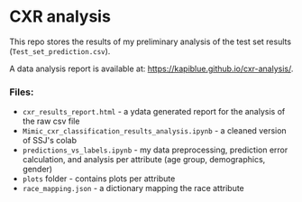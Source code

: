 # CXR analysis

This repo stores the results of my preliminary analysis of the test set results (`Test_set_prediction.csv`).

A data analysis report is available at: https://kapiblue.github.io/cxr-analysis/.

### Files:

- `cxr_results_report.html` - a ydata generated report for the analysis of the raw csv file
- `Mimic_cxr_classification_results_analysis.ipynb` - a cleaned version of SSJ's colab
- `predictions_vs_labels.ipynb` - my data preprocessing, prediction error calculation, and analysis per attribute (age group, demographics, gender)
- `plots` folder - contains plots per attribute
- `race_mapping.json` - a dictionary mapping the race attribute

